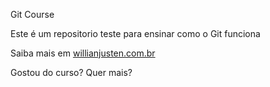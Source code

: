 Git Course

Este é um repositorio teste para ensinar como o Git funciona

Saiba mais em [willianjusten.com.br](http://willianjusten.com.br)

Gostou do curso? Quer mais?
